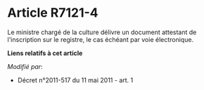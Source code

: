 # Article R7121-4

Le ministre chargé de la culture délivre un document attestant de l'inscription sur le registre, le cas échéant par voie
électronique.

**Liens relatifs à cet article**

_Modifié par_:

  - Décret n°2011-517 du 11 mai 2011 - art. 1
